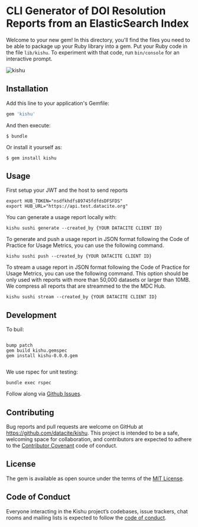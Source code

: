 # CLI Generator of DOI Resolution Reports from an ElasticSearch Index

Welcome to your new gem! In this directory, you'll find the files you need to be able to package up your Ruby library into a gem. Put your Ruby code in the file `lib/kishu`. To experiment with that code, run `bin/console` for an interactive prompt.

![kishu](https://c1.staticflickr.com/8/7196/6947533965_2ae463d1c6_b.jpg)

## Installation

Add this line to your application's Gemfile:

```ruby
gem 'kishu'
```

And then execute:

    $ bundle

Or install it yourself as:

    $ gem install kishu

## Usage


First setup your JWT and the host to send reports

```
export HUB_TOKEN="nsdfkhdfs89745fdfdsDFSFDS"
export HUB_URL="https://api.test.datacite.org"

```

You can generate a usage report locally with:

```shell
kishu sushi generate --created_by {YOUR DATACITE CLIENT ID}
```

To generate and push a usage report in JSON format following the Code of Practice for Usage Metrics, you can use the following command. 

```shell
kishu sushi push --created_by {YOUR DATACITE CLIENT ID}
```

To stream a usage report in JSON format following the Code of Practice for Usage Metrics, you can use the following command. This option should be only used with reports with more than 50,000 datasets or larger than 10MB. We compress all reports that are streammed to the the MDC Hub.

```shell
kishu sushi stream --created_by {YOUR DATACITE CLIENT ID}
```


## Development

To buil:

```

bump patch
gem build kishu.gemspec
gem install kishu-0.0.0.gem


```


We use rspec for unit testing:

```
bundle exec rspec
```

Follow along via [Github Issues](https://github.com/datacite/kishu/issues).

## Contributing

Bug reports and pull requests are welcome on GitHub at https://github.com/datacite/kishu. This project is intended to be a safe, welcoming space for collaboration, and contributors are expected to adhere to the [Contributor Covenant](http://contributor-covenant.org) code of conduct.

## License

The gem is available as open source under the terms of the [MIT License](https://opensource.org/licenses/MIT).

## Code of Conduct

Everyone interacting in the Kishu project’s codebases, issue trackers, chat rooms and mailing lists is expected to follow the [code of conduct](https://github.com/[USERNAME]/kishu/blob/master/CODE_OF_CONDUCT.md).
